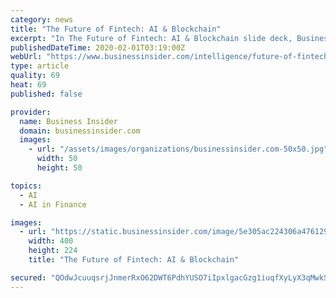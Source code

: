 ```yaml
---
category: news
title: "The Future of Fintech: AI & Blockchain"
excerpt: "In The Future of Fintech: AI & Blockchain slide deck, Business Insider Intelligence explores the opportunities and hurdles of adopting the two technologies within financial services."
publishedDateTime: 2020-02-01T03:19:00Z
webUrl: "https://www.businessinsider.com/intelligence/future-of-fintech-ai-and-blockchain?IR=T&itm_source=businessinsider&itm_medium=content_marketing&itm_campaign=content_marketing_leadgen_link&itm_content=leadgen_teaser&itm_term=leadgen_teaser-the-future-of-fintech-ai-and-blockchain&vertical=fintech&_escaped_fragment_=/"
type: article
quality: 69
heat: 69
published: false

provider:
  name: Business Insider
  domain: businessinsider.com
  images:
    - url: "/assets/images/organizations/businessinsider.com-50x50.jpg"
      width: 50
      height: 50

topics:
  - AI
  - AI in Finance

images:
  - url: "https://static.businessinsider.com/image/5e305ac224306a476129d512"
    width: 400
    height: 224
    title: "The Future of Fintech: AI & Blockchain"

secured: "QOdwJcuuqsrjJnmerRxO62DWT6PdhYUSO7iIpxlgacGzg1iuqfXyLyX3qMwkSl3qqJ4lEycQzoRw/+Rkduq5Av/n/+12zA4aX4N5iCw6ehsZyFn9/m+LxJkaZjQHvIjLc0+53TJlPcAsUgcsckqorElk/x4MSrkWwv5vqBUM/TwEdP/axuvX3B2BDPUe3FhkZ7Byx0gU96UdKFLM6iUf5A8gTCbj62gqcc9gxRVE83YMU7wEcqoE+a9g8Ypm6TF7NEVM0V3Zd9x1ygVN4pRvqXTw1Vobmj6QoiLTURhBGYgxvhFxXKTueNPhmT7ifeo1;qGl9fAPKaH2naQb1nQIF0A=="
---
```


